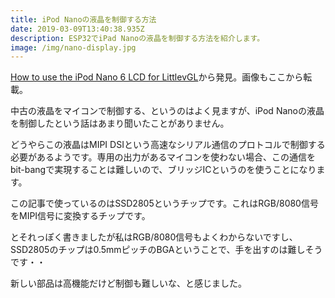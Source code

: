 ```yaml
---
title: iPod Nanoの液晶を制御する方法
date: 2019-03-09T13:40:38.935Z
description: ESP32でiPad Nanoの液晶を制御する方法を紹介します。
image: /img/nano-display.jpg
---
```

[How to use the iPod Nano 6 LCD for LittlevGL](https://blog.littlevgl.com/2019-02-02/use-ipod-nano6-lcd-for-littlevgl)から発見。画像もここから転載。

中古の液晶をマイコンで制御する、というのはよく見ますが、iPod Nanoの液晶を制御したという話はあまり聞いたことがありません。

どうやらこの液晶はMIPI DSIという高速なシリアル通信のプロトコルで制御する必要があるようです。専用の出力があるマイコンを使わない場合、この通信をbit-bangで実現することは難しいので、ブリッジICというのを使うことになります。

この記事で使っているのはSSD2805というチップです。これはRGB/8080信号をMIPI信号に変換するチップです。

とそれっぽく書きましたが私はRGB/8080信号もよくわからないですし、SSD2805のチップは0.5mmピッチのBGAということで、手を出すのは難しそうです・・

新しい部品は高機能だけど制御も難しいな、と感じました。
